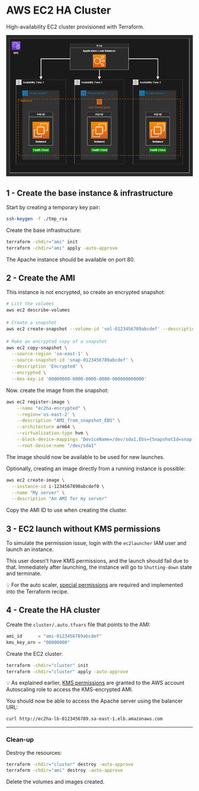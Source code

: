 # AWS EC2 HA Cluster

High-availability EC2 cluster provisioned with Terraform.

<img src=".diagrams/aws.drawio.png" />

## 1 - Create the base instance & infrastructure

Start by creating a temporary key pair:

```sh
ssh-keygen -f ./tmp_rsa
```

Create the base infrastructure:

```sh
terraform -chdir="ami" init
terraform -chdir="ami" apply -auto-approve
```

The Apache instance should be available on port 80.


## 2 - Create the AMI

This instance is not encrypted, so create an encrypted snapshot:

```sh
# List the volumes
aws ec2 describe-volumes

# Create a snapshot
aws ec2 create-snapshot --volume-id 'vol-0123456789abcdef' --description 'Unencrypted' --tag-specifications 'ResourceType=snapshot,Tags=[{Key=Name,Value=Unencrypted}]'

# Make an encrypted copy of a snapshot
aws ec2 copy-snapshot \
  --source-region 'sa-east-1' \
  --source-snapshot-id 'snap-0123456789abcdef' \
  --description 'Encrypted' \
  --encrypted \
  --kms-key-id '00000000-0000-0000-0000-000000000000'
```

Now. create the image from the snapshot:

```sh
aws ec2 register-image \
	--name "ec2ha-encrypted" \
	--region='us-east-2' \
	--description "AMI_from_snapshot_EBS" \
	--architecture arm64 \
	--virtualization-type hvm \
	--block-device-mappings 'DeviceName=/dev/sda1,Ebs={SnapshotId=snap-00000000000000000}' \
	--root-device-name "/dev/sda1"
```

The image should now be available to be used for new launches.

Optionally, creating an image directly from a running instance is possible:

```sh
aws ec2 create-image \
  --instance-id i-1234567890abcdef0 \
  --name "My server" \
  --description "An AMI for my server"
```

Copy the AMI ID to use when creating the cluster.

## 3 - EC2 launch without KMS permissions

To simulate the permission issue, login with the `ec2launcher` IAM user and launch an instance.

This user doesn't have KMS permissions, and the launch should fail due to that. Immediately after launching, the instance will go to `Shutting-down` state and terminate.

💡 For the auto scaler, [special permissions][1] are required and implemented into the Terraform recipe.


## 4 - Create the HA cluster

Create the `cluster/.auto.tfvars` file that points to the AMI:

```terraform
ami_id      = "ami-0123456789abcdef"
kms_key_arn = "00000000"
```

Create the EC2 cluster:

```sh
terraform -chdir="cluster" init
terraform -chdir="cluster" apply -auto-approve
```

💡 As explained earlier, [KMS permissions][1] are granted to the AWS account Autoscaling role to access the KMS-encrypted AMI.

You should now be able to access the Apache server using the balancer URL:

```sh
curl http://ec2ha-lb-0123456789.sa-east-1.elb.amazonaws.com
```

---

### Clean-up

Destroy the resources:

```sh
terraform -chdir="cluster" destroy -auto-approve
terraform -chdir="ami" destroy -auto-approve
```

Delete the volumes and images created.

[1]: https://docs.aws.amazon.com/autoscaling/ec2/userguide/key-policy-requirements-EBS-encryption.html#policy-example-cmk-access
